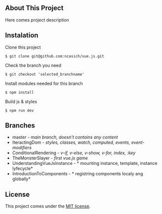 ## About This Project

Here comes project description

## Instalation

Clone this project
```
$ git clone git@github.com:ncasich/vue.js.git
```
Check the branch you need
```
$ git checkout 'selected_branchname'
```
Install modules needed for this branch
```
$ npm install
```
Build js & styles
```
$ npm run dev
```
## Branches

 * master - *main branch, doesn't contains any content*
 * IteractingDom - *styles, classes, watch, computed, events, event-modifiers*
 * ConditionalRendering - *v-if, v-else, v-show, v-for, index, :key*
 * TheMonsterSlayer - *first vue.js game*
 * UnderstandingVueJsInstance - * mounting instance, template, instance lyfecycle*
 * IntroductionToComponents - * registring components localy ang globally*
## License

This project comes under the [MIT license](http://opensource.org/licenses/MIT).

